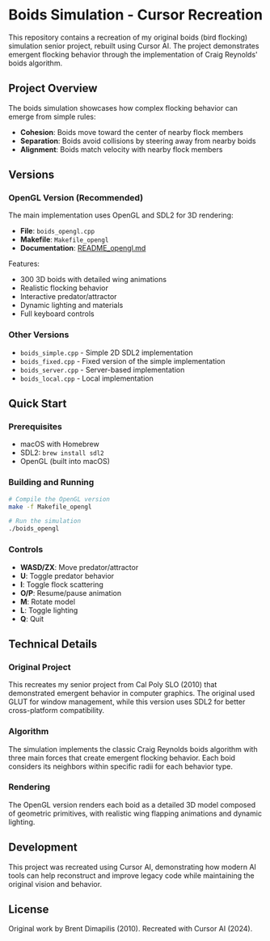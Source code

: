 # Boids Simulation - Cursor Recreation

This repository contains a recreation of my original boids (bird flocking) simulation senior project, rebuilt using Cursor AI. The project demonstrates emergent flocking behavior through the implementation of Craig Reynolds' boids algorithm.

## Project Overview

The boids simulation showcases how complex flocking behavior can emerge from simple rules:
- **Cohesion**: Boids move toward the center of nearby flock members
- **Separation**: Boids avoid collisions by steering away from nearby boids
- **Alignment**: Boids match velocity with nearby flock members

## Versions

### OpenGL Version (Recommended)
The main implementation uses OpenGL and SDL2 for 3D rendering:

- **File**: `boids_opengl.cpp`
- **Makefile**: `Makefile_opengl`
- **Documentation**: [README_opengl.md](README_opengl.md)

Features:
- 300 3D boids with detailed wing animations
- Realistic flocking behavior
- Interactive predator/attractor
- Dynamic lighting and materials
- Full keyboard controls

### Other Versions
- `boids_simple.cpp` - Simple 2D SDL2 implementation
- `boids_fixed.cpp` - Fixed version of the simple implementation
- `boids_server.cpp` - Server-based implementation
- `boids_local.cpp` - Local implementation

## Quick Start

### Prerequisites
- macOS with Homebrew
- SDL2: `brew install sdl2`
- OpenGL (built into macOS)

### Building and Running
```bash
# Compile the OpenGL version
make -f Makefile_opengl

# Run the simulation
./boids_opengl
```

### Controls
- **WASD/ZX**: Move predator/attractor
- **U**: Toggle predator behavior
- **I**: Toggle flock scattering
- **O/P**: Resume/pause animation
- **M**: Rotate model
- **L**: Toggle lighting
- **Q**: Quit

## Technical Details

### Original Project
This recreates my senior project from Cal Poly SLO (2010) that demonstrated emergent behavior in computer graphics. The original used GLUT for window management, while this version uses SDL2 for better cross-platform compatibility.

### Algorithm
The simulation implements the classic Craig Reynolds boids algorithm with three main forces that create emergent flocking behavior. Each boid considers its neighbors within specific radii for each behavior type.

### Rendering
The OpenGL version renders each boid as a detailed 3D model composed of geometric primitives, with realistic wing flapping animations and dynamic lighting.

## Development

This project was recreated using Cursor AI, demonstrating how modern AI tools can help reconstruct and improve legacy code while maintaining the original vision and behavior.

## License

Original work by Brent Dimapilis (2010). Recreated with Cursor AI (2024). 